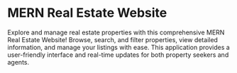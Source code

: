 # MERN Real Estate Website

Explore and manage real estate properties with this comprehensive MERN Real Estate Website! Browse, search, and filter properties, view detailed information, and manage your listings with ease. This application provides a user-friendly interface and real-time updates for both property seekers and agents.
